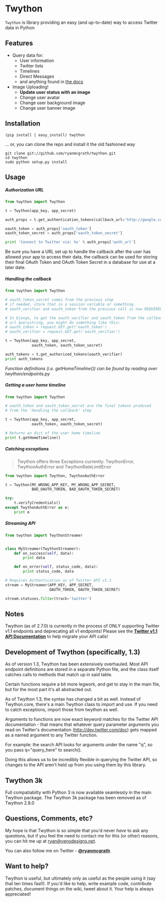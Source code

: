 Twython
=======

```Twython``` is library providing an easy (and up-to-date) way to access Twitter data in Python

Features
--------

* Query data for:
   - User information
   - Twitter lists
   - Timelines
   - Direct Messages
   - and anything found in [the docs](https://dev.twitter.com/docs/api/1.1)
* Image Uploading!
   - **Update user status with an image**
   - Change user avatar
   - Change user background image
   - Change user banner image

Installation
------------

    (pip install | easy_install) twython

... or, you can clone the repo and install it the old fashioned way

    git clone git://github.com/ryanmcgrath/twython.git
    cd twython
    sudo python setup.py install

Usage
-----

##### Authorization URL

```python
from twython import Twython

t = Twython(app_key, app_secret)

auth_props = t.get_authentication_tokens(callback_url='http://google.com')

oauth_token = auth_props['oauth_token']
oauth_token_secret = auth_props['oauth_token_secret']

print 'Connect to Twitter via: %s' % auth_props['auth_url']
```

Be sure you have a URL set up to handle the callback after the user has allowed your app to access their data, the callback can be used for storing their final OAuth Token and OAuth Token Secret in a database for use at a later date.

##### Handling the callback

```python
from twython import Twython

# oauth_token_secret comes from the previous step
# if needed, store that in a session variable or something.
# oauth_verifier and oauth_token from the previous call is now REQUIRED # to pass to get_authorized_tokens

# In Django, to get the oauth_verifier and oauth_token from the callback
# url querystring, you might do something like this:
# oauth_token = request.GET.get('oauth_token')
# oauth_verifier = request.GET.get('oauth_verifier')

t = Twython(app_key, app_secret,
            oauth_token, oauth_token_secret)

auth_tokens = t.get_authorized_tokens(oauth_verifier)
print auth_tokens
```

*Function definitions (i.e. getHomeTimeline()) can be found by reading over twython/endpoints.py*

##### Getting a user home timeline

```python
from twython import Twython

# oauth_token and oauth_token_secret are the final tokens produced
# from the 'Handling the callback' step

t = Twython(app_key, app_secret,
            oauth_token, oauth_token_secret)

# Returns an dict of the user home timeline
print t.getHomeTimeline()
```

##### Catching exceptions
> Twython offers three Exceptions currently: TwythonError, TwythonAuthError and TwythonRateLimitError

```python
from twython import Twython, TwythonAuthError

t = Twython(MY_WRONG_APP_KEY, MY_WRONG_APP_SECRET,
            BAD_OAUTH_TOKEN, BAD_OAUTH_TOKEN_SECRET)

try:
    t.verifyCredentials()
except TwythonAuthError as e:
    print e
```

##### Streaming API

```python
from twython import TwythonStreamer


class MyStreamer(TwythonStreamer):
    def on_success(self, data):
        print data

    def on_error(self, status_code, data):
        print status_code, data

# Requires Authentication as of Twitter API v1.1
stream = MyStreamer(APP_KEY, APP_SECRET,
                    OAUTH_TOKEN, OAUTH_TOKEN_SECRET)

stream.statuses.filter(track='twitter')
```

Notes
-----
Twython (as of 2.7.0) is currently in the process of ONLY supporting Twitter v1.1 endpoints and deprecating all v1 endpoints! Please see the **[Twitter v1.1 API Documentation](https://dev.twitter.com/docs/api/1.1)** to help migrate your API calls!

Development of Twython (specifically, 1.3)
------------------------------------------
As of version 1.3, Twython has been extensively overhauled. Most API endpoint definitions are stored
in a separate Python file, and the class itself catches calls to methods that match up in said table.

Certain functions require a bit more legwork, and get to stay in the main file, but for the most part
it's all abstracted out.

As of Twython 1.3, the syntax has changed a bit as well. Instead of Twython.core, there's a main
Twython class to import and use. If you need to catch exceptions, import those from twython as well.

Arguments to functions are now exact keyword matches for the Twitter API documentation - that means that
whatever query parameter arguments you read on Twitter's documentation (http://dev.twitter.com/doc) gets mapped
as a named argument to any Twitter function.

For example: the search API looks for arguments under the name "q", so you pass q="query_here" to search().

Doing this allows us to be incredibly flexible in querying the Twitter API, so changes to the API aren't held up
from you using them by this library.

Twython 3k
----------
Full compatiabilty with Python 3 is now available seamlessly in the main Twython package. The Twython 3k package has been removed as of Twython 2.8.0

Questions, Comments, etc?
-------------------------
My hope is that Twython is so simple that you'd never *have* to ask any questions, but if you feel the need to contact me for this (or other) reasons, you can hit me up
at ryan@venodesigns.net.

You can also follow me on Twitter - **[@ryanmcgrath](http://twitter.com/ryanmcgrath)**.

Want to help?
-------------
Twython is useful, but ultimately only as useful as the people using it (say that ten times fast!). If you'd like to help, write example code, contribute patches, document things on the wiki, tweet about it. Your help is always appreciated!
